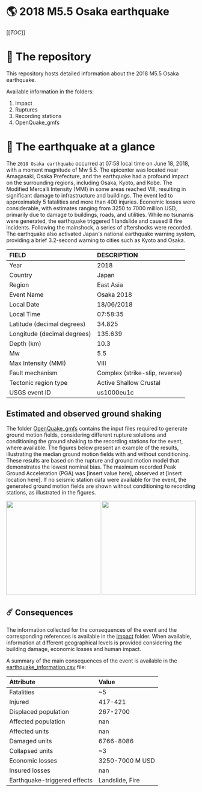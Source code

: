 # 🌎 2018 M5.5 Osaka earthquake
[[_TOC_]]

# 📂 The repository

This repository hosts detailed information about the 2018 M5.5 Osaka earthquake.

Available information in the folders:

1. Impact
2. Ruptures
3. Recording stations
4. OpenQuake_gmfs


# 🚀 The earthquake at a glance 

The `2018 Osaka earthquake` occurred at 07:58 local time on June 18, 2018, with a moment magnitude of Mw 5.5. The epicenter was located near Amagasaki, Osaka Prefecture, and the earthquake had a profound impact on the surrounding regions, including Osaka, Kyoto, and Kobe. The Modified Mercalli Intensity (MMI) in some areas reached VIII, resulting in significant damage to infrastructure and buildings. The event led to approximately 5 fatalities and more than 400 injuries. Economic losses were considerable, with estimates ranging from 3250 to 7000 million USD, primarily due to damage to buildings, roads, and utilities. While no tsunamis were generated, the earthquake triggered 1 landslide and caused 8 fire incidents. Following the mainshock, a series of aftershocks were recorded. The earthquake also activated Japan's national earthquake warning system, providing a brief 3.2-second warning to cities such as Kyoto and Osaka.

| FIELD | DESCRIPTION |
|:-------|:-------------|
| Year | 2018 |
| Country | Japan |
| Region | East Asia |
| Event Name | Osaka 2018 |
| Local Date | 18/06/2018 |
| Local Time | 07:58:35 |
| Latitude (decimal degrees) | 34.825 |
| Longitude (decimal degrees) | 135.639 |
| Depth (km) | 10.3 |
| Mw | 5.5 |
| Max Intensity (MMI) | VIII |
| Fault mechanism | Complex (strike-slip, reverse) |
| Tectonic region type | Active Shallow Crustal |
| USGS event ID | us1000eu1c |

## Estimated and observed ground shaking

The folder [OpenQuake_gmfs](./OpenQuake_gmfs/) contains the input files required to generate ground motion fields, considering different rupture solutions and conditioning the ground shaking to the recording stations for the event, where available. The figures below present an example of the results, illustrating the median ground motion fields with and without conditioning. These results are based on the rupture and ground motion model that demonstrates the lowest nominal bias. The maximum recorded Peak Ground Acceleration (PGA) was [insert value here], observed at [insert location here]. If no seismic station data were available for the event, the generated ground motion fields are shown without conditioning to recording stations, as illustrated in the figures.

<img src="./4_OpenQuake_gmfs/median_gmf_stations_none.png" height="250">
<img src="./4_OpenQuake_gmfs/median_gmf_stations_seismic.png" height="250">

## ☄️ Consequences

The information collected for the consequences of the event and the corresponding references is available in the [Impact](./Impact) folder. When available, information at different geographical levels is provided considering the building damage, economic losses and human impact.

A summary of the main consequences of the event is available in the [earthquake_information.csv](./earthquake_information.csv) file:

| Attribute | Value |
|:-------|:-------------|
| Fatalities | ~5 |
| Injured | 417-421 |
| Displaced population | 267-2700 |
| Affected population | nan |
| Affected units | nan |
| Damaged units | 6766-8086  |
| Collapsed units | ~3  |
| Economic losses | 3250-7000 M USD |
| Insured losses | nan |
| Earthquake-triggered effects | Landslide, Fire |